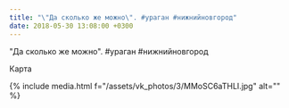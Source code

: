 ```yaml
---
title: "\"Да сколько же можно\". #ураган #нижнийновгород"
date: 2018-05-30 13:08:00 +0300
---
```


"Да сколько же можно". #ураган #нижнийновгород

Карта

{% include media.html f="/assets/vk_photos/3/MMoSC6aTHLI.jpg" alt="" %}
